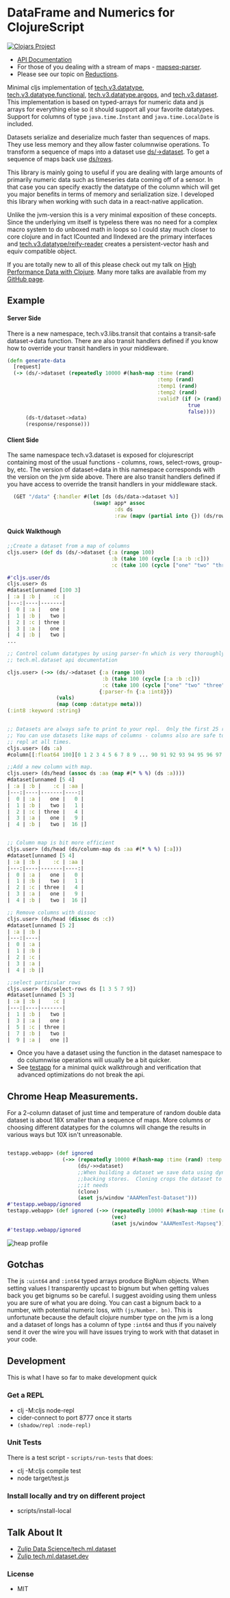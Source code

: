 # DataFrame and Numerics for ClojureScript

[![Clojars Project](https://img.shields.io/clojars/v/com.cnuernber/tmdjs.svg)](https://clojars.org/com.cnuernber/tmdjs)

* [API Documentation](https://cnuernber.github.io/tmdjs/)
* For those of you dealing with a stream of maps - [mapseq-parser](https://cnuernber.github.io/tmdjs/tech.v3.dataset.html#var-mapseq-parser).
* Please see our topic on [Reductions](https://cnuernber.github.io/tmdjs/Reductions.html).

Minimal cljs implementation of [tech.v3.datatype](https://cnuernber.github.io/tmdjs/tech.v3.datatype.html),
[tech.v3.datatype.functional](https://cnuernber.github.io/tmdjs/tech.v3.datatype.functional.html),
[tech.v3.datatype.argops](https://cnuernber.github.io/tmdjs/tech.v3.datatype.argops.html), and
[tech.v3.dataset](https://cnuernber.github.io/tmdjs/tech.v3.dataset.html).  This implementation is based
on typed-arrays for numeric data and js arrays for everything else so it should
support all your favorite datatypes.  Support for columns of type `java.time.Instant` and
`java.time.LocalDate` is included.

Datasets serialize and deserialize much faster than sequences of maps.  They use less
memory and they allow faster columnwise operations.  To transform a sequence of maps
into a dataset use [ds/->dataset](https://cnuernber.github.io/tmdjs/tech.v3.dataset.html#var--.3Edataset).
To get a sequence of maps back use [ds/rows](https://cnuernber.github.io/tmdjs/tech.v3.dataset.html#var-rows).


This library is mainly going to useful if you are dealing with large amounts of primarily
numeric data such as timeseries data coming off of a sensor.  In that case you can specify
exactly the datatype of the column which will get you major benefits in terms of
memory and serialization size.  I developed this library when working with such data
in a react-native application.


Unlike the jvm-version this is a very minimal exposition of these concepts.  Since the
underlying vm itself is typeless there was no need for a complex macro system to do
unboxed math in loops so I could stay much closer to core clojure and in fact ICounted
and IIndexed are the primary interfaces and
[tech.v3.datatype/reify-reader](https://cnuernber.github.io/tmdjs/tech.v3.datatype.html#var-reify-reader)
creates a persistent-vector hash and equiv compatible object.


If you are totally new to all of this please check out my talk on [High Performance Data with Clojure](https://www.youtube.com/watch?v=5mUGu4RlwKE).
Many more talks are available from my [GitHub page](https://github.com/cnuernber).


## Example


#### Server Side

There is a new namespace, tech.v3.libs.transit that contains a transit-safe
dataset->data function.  There are also transit handlers defined if you know how to
override your transit handlers in your middleware.

```clojure
(defn generate-data
  [request]
  (-> (ds/->dataset (repeatedly 10000 #(hash-map :time (rand)
                                                 :temp (rand)
                                                 :temp1 (rand)
                                                 :temp2 (rand)
                                                 :valid? (if (> (rand) 0.5)
                                                           true
                                                           false))))
      (ds-t/dataset->data)
      (response/response)))
```

#### Client Side

The same namespace tech.v3.dataset is exposed for clojurescript containing most of the
usual functions - columns, rows, select-rows, group-by, etc.  The version of
dataset->data in this namespace corresponds with the version on the jvm side above.
There are also transit handlers defined if you have access to override the transit
handlers in your middleware stack.

```clojure
  (GET "/data" {:handler #(let [ds (ds/data->dataset %)]
                            (swap! app* assoc
                                   :ds ds
                                   :raw (mapv (partial into {}) (ds/rows ds))))})
```


#### Quick Walkthough

```clojure
;;Create a dataset from a map of columns
cljs.user> (def ds (ds/->dataset {:a (range 100)
                                  :b (take 100 (cycle [:a :b :c]))
                                  :c (take 100 (cycle ["one" "two" "three"]))}))

#'cljs.user/ds
cljs.user> ds
#dataset[unnamed [100 3]
| :a | :b |    :c |
|---:|----|-------|
|  0 | :a |   one |
|  1 | :b |   two |
|  2 | :c | three |
|  3 | :a |   one |
|  4 | :b |   two |
...

;; Control column datatypes by using parser-fn which is very thoroughly documented in
;; tech.ml.dataset api documentation

cljs.user> (->> (ds/->dataset {:a (range 100)
                               :b (take 100 (cycle [:a :b :c]))
                               :c (take 100 (cycle ["one" "two" "three"]))}
                              {:parser-fn {:a :int8}})
                (vals)
                (map (comp :datatype meta)))
(:int8 :keyword :string)


;; Datasets are always safe to print to your repl.  Only the first 25 rows are printed.
;; You can use datasets like maps of columns - columns also are safe to print to your
;; repl at all times.
cljs.user> (ds :a)
#column[[:float64 100][0 1 2 3 4 5 6 7 8 9 ... 90 91 92 93 94 95 96 97 98 99]

;;Add a new column with map.
cljs.user> (ds/head (assoc ds :aa (map #(* % %) (ds :a))))
#dataset[unnamed [5 4]
| :a | :b |    :c | :aa |
|---:|----|-------|----:|
|  0 | :a |   one |   0 |
|  1 | :b |   two |   1 |
|  2 | :c | three |   4 |
|  3 | :a |   one |   9 |
|  4 | :b |   two |  16 |]


;; Column map is bit more efficient
cljs.user> (ds/head (ds/column-map ds :aa #(* % %) [:a]))
#dataset[unnamed [5 4]
| :a | :b |    :c | :aa |
|---:|----|-------|----:|
|  0 | :a |   one |   0 |
|  1 | :b |   two |   1 |
|  2 | :c | three |   4 |
|  3 | :a |   one |   9 |
|  4 | :b |   two |  16 |]

;; Remove columns with dissoc
cljs.user> (ds/head (dissoc ds :c))
#dataset[unnamed [5 2]
| :a | :b |
|---:|----|
|  0 | :a |
|  1 | :b |
|  2 | :c |
|  3 | :a |
|  4 | :b |]

;;select particular rows
cljs.user> (ds/select-rows ds [1 3 5 7 9])
#dataset[unnamed [5 3]
| :a | :b |    :c |
|---:|----|-------|
|  1 | :b |   two |
|  3 | :a |   one |
|  5 | :c | three |
|  7 | :b |   two |
|  9 | :a |   one |]
```


* Once you have a dataset using the function in the dataset namespace to do columnwise
  operations will usually be a bit quicker.
* See [testapp](testapp) for a minimal quick walkthrough and verification that
advanced optimizations do not break the api.

## Chrome Heap Measurements.

For a 2-column dataset of just time and temperature of random double data dataset is about
18X smaller than a sequence of maps.  More columns or choosing different datatypes for the
columns will change the results in various ways but 10X isn't unreasonable.


```clojure

testapp.webapp> (def ignored
                  (->> (repeatedly 10000 #(hash-map :time (rand) :temp (rand)))
                       (ds/->>dataset)
                       ;;When building a dataset we save data using dynamically resizing
                       ;;backing stores.  Cloning crops the dataset to exactly the size
                       ;;it needs
                       (clone)
                       (aset js/window "AAAMemTest-Dataset")))
#'testapp.webapp/ignored
testapp.webapp> (def ignored (->> (repeatedly 10000 #(hash-map :time (rand) :temp (rand)))
                                  (vec)
                                  (aset js/window "AAAMemTest-Mapseq")))
#'testapp.webapp/ignored
```

![heap profile](docs/images/memcomp.png)


## Gotchas


The js `:uint64` and `:int64` typed arrays produce BigNum objects.  When setting values
I transparently upcast to bignum but when getting values back you get bignums so
be careful.  I suggest avoiding using them unless you are sure of what you are
doing.  You can cast a bignum back to a number, with potential numeric loss,
with `(js/Number. bn)`.  This is unfortunate because the default clojure number
type on the jvm is a long and a dataset of longs has a column of type `:int64` and
thus if you naively send it over the wire you will have issues trying to work with
that dataset in your code.


## Development

This is what I have so far to make development quick

### Get a REPL

* clj -M:cljs node-repl
* cider-connect to port 8777 once it starts
* `(shadow/repl :node-repl)`

### Unit Tests

There is a test script - `scripts/run-tests` that does:

* clj -M:cljs compile test
* node target/test.js

### Install locally and try on different project

* scripts/install-local

## Talk About It

* [Zulip Data Science/tech.ml.dataset](https://clojurians.zulipchat.com/#narrow/stream/151924-data-science/topic/tech.2Eml.2Edataset)
* [Zulip tech.ml.dataset.dev](https://clojurians.zulipchat.com/#narrow/stream/236259-tech.2Eml.2Edataset.2Edev)

### License

* MIT

